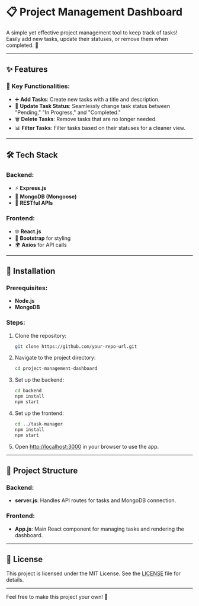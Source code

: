 # 📋 Project Management Dashboard  

A simple yet effective project management tool to keep track of tasks! Easily add new tasks, update their statuses, or remove them when completed. 🚀  

---

## ✨ Features  

### 🌟 Key Functionalities:  
- ➕ **Add Tasks**: Create new tasks with a title and description.  
- 🔄 **Update Task Status**: Seamlessly change task status between "Pending," "In Progress," and "Completed."  
- 🗑️ **Delete Tasks**: Remove tasks that are no longer needed.  
- 📊 **Filter Tasks**: Filter tasks based on their statuses for a cleaner view.  

---

## 🛠️ Tech Stack  

### Backend:  
- ⚡ **Express.js**  
- 💾 **MongoDB (Mongoose)**  
- 🔄 **RESTful APIs**  

### Frontend:  
- 🌐 **React.js**  
- 🎨 **Bootstrap** for styling  
- 🌍 **Axios** for API calls  

---

## 🚀 Installation  

### Prerequisites:  
- **Node.js**  
- **MongoDB**  

### Steps:  

1. Clone the repository:  
   ```bash  
   git clone https://github.com/your-repo-url.git  
   ```  

2. Navigate to the project directory:  
   ```bash  
   cd project-management-dashboard  
   ```  

3. Set up the backend:  
   ```bash  
   cd backend  
   npm install  
   npm start  
   ```  

4. Set up the frontend:  
   ```bash  
   cd ../task-manager  
   npm install  
   npm start  
   ```  

5. Open [http://localhost:3000](http://localhost:3000) in your browser to use the app.  

---

## 📁 Project Structure  

### Backend:  
- **server.js**: Handles API routes for tasks and MongoDB connection.  

### Frontend:  
- **App.js**: Main React component for managing tasks and rendering the dashboard.  

---

## 📝 License  
This project is licensed under the MIT License. See the [LICENSE](./LICENSE) file for details.  

---

Feel free to make this project your own! 🎉
